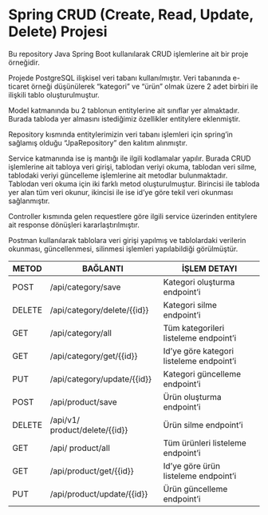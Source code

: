 # Spring CRUD (Create, Read, Update, Delete) Projesi
Bu repository Java Spring Boot kullanılarak CRUD işlemlerine ait bir proje örneğidir.  

Projede PostgreSQL ilişkisel veri tabanı kullanılmıştır. Veri tabanında e-ticaret örneği düşünülerek “kategori” ve “ürün” olmak üzere 2 adet birbiri ile ilişkili tablo oluşturulmuştur.  

Model katmanında bu 2 tablonun entitylerine ait sınıflar yer almaktadır. Burada tabloda yer almasını istediğimiz özellikler entitylere eklenmiştir.

Repository kısmında entitylerimizin veri tabanı işlemleri için spring’in sağlamış olduğu “JpaRepository” den kalıtım alınmıştır.  

Service katmanında ise iş mantığı ile ilgili kodlamalar yapılır. Burada CRUD işlemlerine ait tabloya veri girişi, tablodan veriyi okuma, tablodan veri silme, tablodaki veriyi güncelleme işlemlerine ait metodlar bulunmaktadır. Tablodan veri okuma için iki farklı metod oluşturulmuştur. Birincisi ile tabloda yer alan tüm veri okunur, ikincisi ile ise id’ye göre tekil veri okunması sağlanmıştır.  

Controller kısmında gelen requestlere göre ilgili service üzerinden entitylere ait response dönüşleri kararlaştırılmıştır.  

Postman kullanılarak tablolara veri girişi yapılmış ve tablolardaki verilerin okunması, güncellenmesi, silinmesi işlemleri yapılabildiği görülmüştür.

|METOD	| BAĞLANTI	                       | İŞLEM DETAYI                             |  
|-------|---------------------------------|------------------------------------------|
|POST	| /api/category/save	             | Kategori oluşturma endpoint’i            |
|DELETE	| /api/category/delete/{{id}}	    | Kategori silme endpoint’i                |
|GET	| /api/category/all	              | Tüm kategorileri listeleme endpoint’i    |
|GET	| /api/category/get/{{id}}	       | Id’ye göre kategori listeleme endpoint’i |
|PUT	| /api/category/update/{{id}}	    | Kategori güncelleme endpoint’i           |
|POST	| /api/product/save	              | Ürün oluşturma endpoint’i                |
|DELETE	| /api/v1/ product/delete/{{id}}	 | Ürün silme endpoint’i                    |
|GET	| /api/ product/all	              | Tüm ürünleri listeleme endpoint’i        |
|GET	| /api/product/get/{{id}}	        | Id’ye göre ürün listeleme endpoint’i                              |
|PUT	| /api/product/update/{{id}}	     | Ürün güncelleme endpoint’i      |